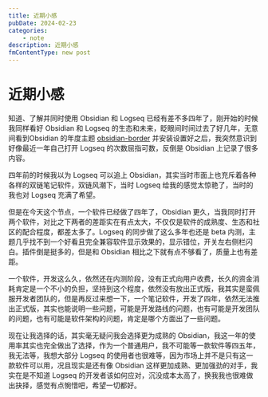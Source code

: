 ```yaml
---
title: 近期小感
pubDate: 2024-02-23
categories:
    - note
description: 近期小感
fmContentType: new post
---
```


# 近期小感

知道、了解并同时使用 Obsidian 和 Logseq 已经有差不多四年了，刚开始的时候我同样看好 Obsidian 和 Logseq 的生态和未来，眨眼间时间过去了好几年，无意间看到Obsidian 的年度主题 [obsidian-border](https://t.co/tg76DBTaMM) 并安装设置好之后，我突然意识到好像最近一年自己打开 Logseq 的次数屈指可数，反倒是 Obsidian 上记录了很多内容。

四年前的时候我以为 Logseq 可以追上 Obsidian，其实当时市面上也充斥着各种各样的双链笔记软件，双链风潮下，当时 Logseq 给我的感觉太惊艳了，当时的我也对 Logseq 充满了希望。

但是在今天这个节点，一个软件已经做了四年了，Obsidian 更久，当我同时打开两个软件，对比之下两者的差距实在有点太大，不仅仅是软件的成熟度、生态和社区的配合程度，都差太多了。Logseq 的同步做了这么多年也还是 beta 内测，主题几乎找不到一个好看且完全兼容软件显示效果的，显示错位，开关左右侧栏闪白。插件倒是挺多的，但是和 Obsidian 相比之下就有点不够看了，质量上也有差距。

一个软件，开发这么久，依然还在内测阶段，没有正式向用户收费，长久的资金消耗肯定是一个不小的负担，坚持到这个程度，依然没有放出正式版，我其实是蛮佩服开发者团队的，但是再反过来想一下，一个笔记软件，开发了四年，依然无法推出正式版，其实也能说明一些问题，可能是开发路线的问题，也有可能是开发团队的问题，也有可能是软件架构的问题，肯定是哪个方面出了一些问题。

现在让我选择的话，其实毫无疑问我会选择更为成熟的 Obsidian，我这一年的使用率其实也完全做出了选择，作为一个普通用户，我不可能等一款软件等四五年，我无法等，我想大部分 Logseq 的使用者也很难等，因为市场上并不是只有这一款软件可以用，况且现实是还有像 Obsidian 这样更加成熟、更加强劲的对手，我实在是不知道 Logseq 的开发者该如何应对，沉没成本太高了，换我我也很难做出抉择，感觉有点惋惜吧，希望一切都好。
